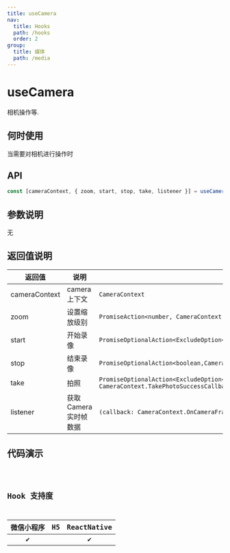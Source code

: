 ```yaml
---
title: useCamera
nav:
  title: Hooks
  path: /hooks
  order: 2
group:
  title: 媒体
  path: /media
---
```


# useCamera

相机操作等.

## 何时使用

当需要对相机进行操作时

## API

```ts
const [cameraContext, { zoom, start, stop, take, listener }] = useCamera();
```

## 参数说明

无

## 返回值说明

| 返回值        | 说明                   | 类型                                                                                                                |
| ------------- | ---------------------- | ------------------------------------------------------------------------------------------------------------------- |
| cameraContext | camera 上下文          | `CameraContext`                                                                                                     |
| zoom          | 设置缩放级别           | `PromiseAction<number, CameraContext.StartRecordSuccessCallbackResult>`                                             |
| start         | 开始录像               | `PromiseOptionalAction<ExcludeOption<CameraContext.StartRecordOption>>`                                             |
| stop          | 结束录像               | `PromiseOptionalAction<boolean,CameraContext.StopRecordSuccessCallbackResult>`                                      |
| take          | 拍照                   | `PromiseOptionalAction<ExcludeOption<CameraContext.TakePhotoOption>, CameraContext.TakePhotoSuccessCallbackResult>` |
| listener      | 获取 Camera 实时帧数据 | `(callback: CameraContext.OnCameraFrameCallback) => CameraFrameListener`                                            |

## 代码演示

<code src="useCamera/index" group="device" />

## Hook 支持度

| 微信小程序 | H5  | ReactNative |
| :--------: | :-: | :---------: |
|     ✔️     |     |     ✔️      |
